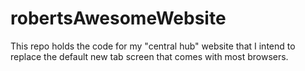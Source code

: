 # robertsAwesomeWebsite
This repo holds the code for my "central hub" website that I intend to replace the default new tab screen that comes with most browsers.
